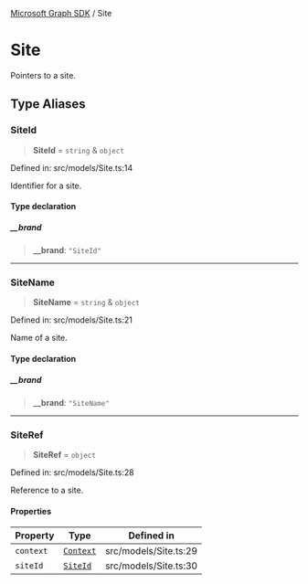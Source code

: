 [Microsoft Graph SDK](README.md) / Site

# Site

Pointers to a site.

## Type Aliases

### SiteId

> **SiteId** = `string` & `object`

Defined in: src/models/Site.ts:14

Identifier for a site.

#### Type declaration

##### \_\_brand

> **\_\_brand**: `"SiteId"`

***

### SiteName

> **SiteName** = `string` & `object`

Defined in: src/models/Site.ts:21

Name of a site.

#### Type declaration

##### \_\_brand

> **\_\_brand**: `"SiteName"`

***

### SiteRef

> **SiteRef** = `object`

Defined in: src/models/Site.ts:28

Reference to a site.

#### Properties

| Property | Type | Defined in |
| ------ | ------ | ------ |
| <a id="context"></a> `context` | [`Context`](Context-1.md#context) | src/models/Site.ts:29 |
| <a id="siteid-1"></a> `siteId` | [`SiteId`](#siteid) | src/models/Site.ts:30 |
